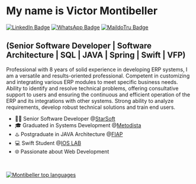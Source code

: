 <h1> My name is Victor Montibeller </h1>

[![LinkedIn Badge](https://img.shields.io/badge/-LinkedIn?style=flat-square&logo=linkedin&logoColor=white&logoSize=auto&label=Victor%20Montibeller&color=grey&link=https%3A%2F%2Fwww.linkedin.com%2Fin%2Fvictor-montibeller-172481bb%2F)](https://www.linkedin.com/in/victor-montibeller-172481bb/)
[![WhatsApp Badge](https://img.shields.io/badge/-(11)%2096402%205402-6633cc?style=flat-square&logo=whatsapp&logoColor=white&logoSize=auto&color=grey&link=https%3A%2F%2Fwa.me%2F5511964025402%3Ftext%3DOl%C3%A1%25C3%25A1)](https://wa.me/5511964025402?text=Ol%C3%A1)
[![MaildoTru Badge](https://img.shields.io/badge/-victormontibeller%40hotmail.com-6633cc?style=flat-square&logo=maildotru&logoSize=auto&color=grey&link=mailto%3Avictormontibeller%40hotmail.com)](mailto:victormontibeller@hotmail.com)

## (Senior Software Developer | Software Architecture | SQL | JAVA | Spring | Swift | VFP)

Professional with 8 years of solid experience in developing ERP systems, I am a versatile and results-oriented professional.
Competent in customizing and integrating various ERP modules to meet specific business needs.
Ability to identify and resolve technical problems, offering consultative support to users and ensuring the continuous and efficient operation of the ERP and its integrations with other systems.
Strong ability to analyze requirements, develop robust technical solutions and train end users.


- 👩‍💻 Senior Software Developer @[StarSoft](https://starsoft.com.br/)
- 🎓 Graduated in Systems Development @[Metodista](https://metodista.br/)
- ♨️ Postgraduate in JAVA Architecture @[FIAP](https://www.fiap.com.br/)
- 💻 Swift Student @[IOS LAB](https://ioslab.com.br/)
- 🌐 Passionate about Web Development

<br>
<div align="left">
 
[![Montibeller top languages](https://github-readme-stats.vercel.app/api/top-langs/?username=victormontibeller&theme=grey-white)](https://github.com/anuraghazra/github-readme-stats)

</div>
